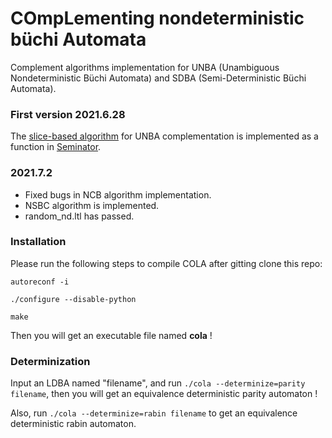 # COmpLementing nondeterministic büchi Automata
Complement algorithms implementation for UNBA (Unambiguous Nondeterministic Büchi Automata) and SDBA (Semi-Deterministic Büchi Automata).

### First version 2021.6.28
The [slice-based algorithm](https://arxiv.org/abs/2005.09125v2) for UNBA complementation is implemented as a function in [Seminator](https://github.com/mklokocka/seminator). 

### 2021.7.2
* Fixed bugs in NCB algorithm implementation. 
* NSBC algorithm is implemented.
* random_nd.ltl has passed.

### Installation
Please run the following steps to compile COLA after gitting clone this repo:
```
autoreconf -i
```
```
./configure --disable-python
```
```
make
```

Then you will get an executable file named **cola** !

### Determinization
Input an LDBA named "filename", and run ```./cola --determinize=parity filename```, then you will get an equivalence deterministic parity automaton !

Also, run ```./cola --determinize=rabin filename``` to get an equivalence deterministic rabin automaton.
